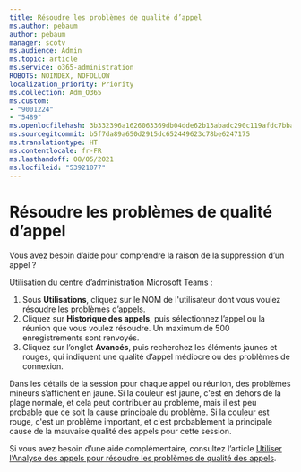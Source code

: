 ```yaml
---
title: Résoudre les problèmes de qualité d’appel
ms.author: pebaum
author: pebaum
manager: scotv
ms.audience: Admin
ms.topic: article
ms.service: o365-administration
ROBOTS: NOINDEX, NOFOLLOW
localization_priority: Priority
ms.collection: Adm_O365
ms.custom:
- "9001224"
- "5489"
ms.openlocfilehash: 3b332396a1626063369db04dde62b13abadc290c119afdc7bba042da21f7bfba
ms.sourcegitcommit: b5f7da89a650d2915dc652449623c78be6247175
ms.translationtype: HT
ms.contentlocale: fr-FR
ms.lasthandoff: 08/05/2021
ms.locfileid: "53921077"
---
```

# <a name="troubleshoot-call-quality-problems"></a>Résoudre les problèmes de qualité d’appel

Vous avez besoin d’aide pour comprendre la raison de la suppression d’un appel ?

Utilisation du centre d’administration Microsoft Teams :

1. Sous **Utilisations**, cliquez sur le NOM de l'utilisateur dont vous voulez résoudre les problèmes d’appels.
2. Cliquez sur **Historique des appels**, puis sélectionnez l’appel ou la réunion que vous voulez résoudre. Un maximum de 500 enregistrements sont renvoyés.
3. Cliquez sur l’onglet **Avancés**, puis recherchez les éléments jaunes et rouges, qui indiquent une qualité d’appel médiocre ou des problèmes de connexion.

Dans les détails de la session pour chaque appel ou réunion, des problèmes mineurs s’affichent en jaune. Si la couleur est jaune, c'est en dehors de la plage normale, et cela peut contribuer au problème, mais il est peu probable que ce soit la cause principale du problème. Si la couleur est rouge, c'est un problème important, et c'est probablement la principale cause de la mauvaise qualité des appels pour cette session.

Si vous avez besoin d’une aide complémentaire, consultez l’article [Utiliser l’Analyse des appels pour résoudre les problèmes de qualité des appels](https://docs.microsoft.com/microsoftteams/use-call-analytics-to-troubleshoot-poor-call-quality#troubleshoot-call-quality-problems-using-call-analytics).

